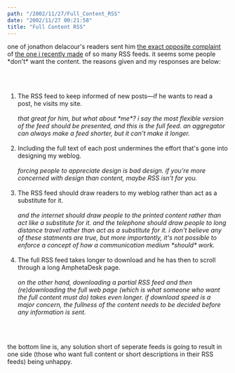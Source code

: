 ```yaml
---
path: "/2002/11/27/Full_Content_RSS" 
date: "2002/11/27 00:21:58" 
title: "Full Content RSS" 
---
```

<p>one of jonathon delacour's readers sent him <a href="http://weblog.delacour.net/archives/000770.html">the exact opposite complaint</a> of <a href="http://weblog.randomchaos.com/index.php?date=2002-11-21&amp;title=give+me+the+content">the one i recently made</a> of so many RSS feeds. it seems some people *don't* want the content. the reasons given and my responses are below:</p><br><ol><br><li>The RSS feed to keep informed of new posts&#8212;if he wants to read a post, he visits my site.<br/><br><i>that great for him, but what about *me*? i say the most flexible version of the feed should be presented, and this is the full feed. an aggregator can always make a feed shorter, but it can't make it longer.</i></li><br><li>Including the full text of each post undermines the effort that's gone into designing my weblog.<br/><br><i>forcing people to appreciate design is bad design. if you're more concerned with design than content, maybe RSS isn't for you.</i></li><br><li>The RSS feed should draw readers to my weblog rather than act as a substitute for it.<br/><br><i>and the internet should draw people to the printed content rather than act like a substitute for it. and the telephone should draw people to long distance travel rather than act as a substitute for it. i don't believe any of these statments are true, but more importantly, it's not possible to enforce a concept of how a communication medium *should* work.</i></li><br><li>The full RSS feed takes longer to download and he has then to scroll through a long AmphetaDesk page.<br/><br><i>on the other hand, downloading a partial RSS feed and then (re)downloading the full web page (which is what someone who want the full content must do) takes even longer. if download speed is a major concern, the fullness of the content needs to be decided before any information is sent.</i></li><br></ol><br><p>the bottom line is, any solution short of seperate feeds is going to result in one side (those who want full content or short descriptions in their RSS feeds) being unhappy.</p>